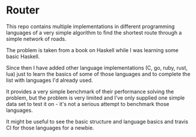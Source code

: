 Router
=

This repo contains multiple implementations in different programming languages of a very simple algorithm to find the shortest route through a simple network of roads.

The problem is taken from a book on Haskell while I was learning some basic Haskell.

Since then I have added other language implementations (C, go, ruby, rust, lua) just to learn the basics of some of those languages and to complete the list with languages I'd already used.

It provides a very simple benchmark of their performance solving the problem, but the problem is very limited and I've only supplied one simple data set to test it on - it's not a serious attempt to benchmark those languages.

It might be useful to see the basic structure and language basics and travis CI for those languages for a newbie.
